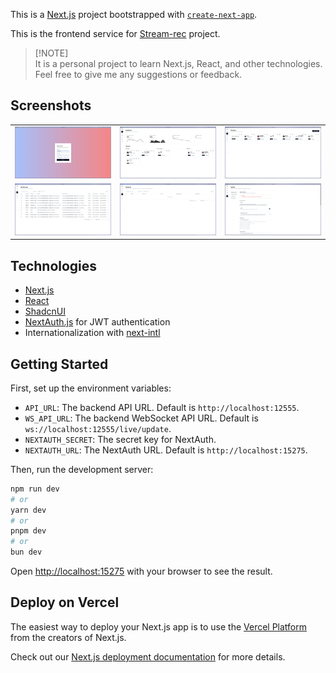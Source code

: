 This is a [Next.js](https://nextjs.org/) project bootstrapped
with [`create-next-app`](https://github.com/vercel/next.js/tree/canary/packages/create-next-app).

This is the frontend service for [Stream-rec](https://github.com/hua0512/stream-rec) project.

> [!NOTE]\
> It is a personal project to learn Next.js, React, and other technologies. Feel free to give me any suggestions or feedback.

## Screenshots

<table>
  <tr>
    <td><img src="docs/en/login.png" alt="login"></td>
    <td><img src="docs/en/dashboard.png" alt="dashboard"></td>
    <td><img src="docs/en/streamers.png" alt="streamers"></td>
  </tr>
  <tr>
    <td><img src="docs/en/records.png" alt="records"></td>
    <td><img src="docs/en/uploads.png" alt="uploads"></td>
    <td><img src="docs/en/global_settings.png" alt="global_settings"></td>
  </tr>
</table>

## Technologies

- [Next.js](https://nextjs.org/)
- [React](https://reactjs.org/)
- [ShadcnUI](https://ui.shadcn.com/)
- [NextAuth.js](https://next-auth.js.org/) for JWT authentication
- Internationalization with [next-intl](https://next-intl-docs.vercel.app/)

## Getting Started

First, set up the environment variables:

- `API_URL`: The backend API URL. Default is `http://localhost:12555`.
- `WS_API_URL`: The backend WebSocket API URL. Default is `ws://localhost:12555/live/update`.
- `NEXTAUTH_SECRET`: The secret key for NextAuth.
- `NEXTAUTH_URL`: The NextAuth URL. Default is `http://localhost:15275`.

Then, run the development server:

```bash
npm run dev
# or
yarn dev
# or
pnpm dev
# or
bun dev
```

Open [http://localhost:15275](http://localhost:15275) with your browser to see the result.

## Deploy on Vercel

The easiest way to deploy your Next.js app is to use
the [Vercel Platform](https://vercel.com/new?utm_medium=default-template&filter=next.js&utm_source=create-next-app&utm_campaign=create-next-app-readme)
from the creators of Next.js.

Check out our [Next.js deployment documentation](https://nextjs.org/docs/deployment) for more details.

